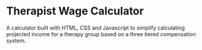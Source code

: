 ﻿# Therapist Wage Calculator
A calculator built with HTML, CSS and Javascript to simplify calculating projected income
for a therapy group based on a three tiered compensation system.
